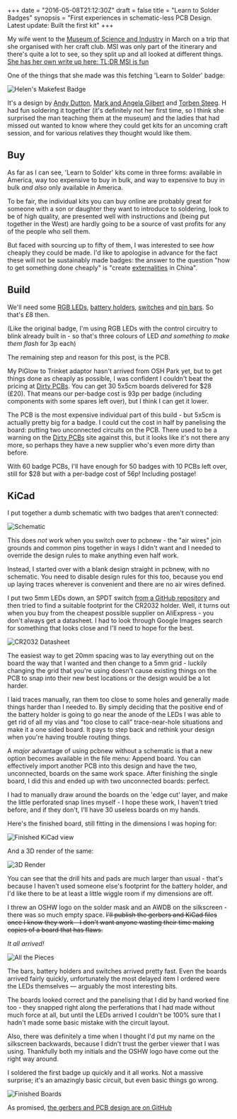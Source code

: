 +++
date = "2016-05-08T21:12:30Z"
draft = false
title = "Learn to Solder Badges"
synopsis = "First experiences in schematic-less PCB Design. Latest update: Built the first kit"
+++

My wife went to the [Museum of Science and Industry][mosi] in March on a trip
that she organised with her craft club. MSI was only part of the itinerary and
there's quite a lot to see, so they split up and all looked at different
things. [She has her own write up here: TL;DR MSI is fun][h]

[mosi]: http://msimanchester.org.uk/
[h]: http://blog.knittage.com/post/141148984061/manchester-trip

One of the things that she made was this fetching 'Learn to Solder' badge:

![Helen's Makefest Badge](https://farm2.staticflickr.com/1489/26188553726_4741e70c7c_b.jpg)

It's a design by [Andy Dutton][ad0_1], [Mark and Angela
Gilbert][gilb] and [Torben Steeg][ts]. H had fun soldering it together (it's
definitely not her first time, so I think she surprised the man teaching them
at the museum) and the ladies that had missed out wanted to know where they
could get kits for an uncoming craft session, and for various relatives they
thought would like them.

[ts]: https://twitter.com/tsteeg
[gilb]: https://twitter.com/gilbert13design
[ad0_1]: https://twitter.com/ad0_1

Buy
---

As far as I can see, 'Learn to Solder' kits come in three forms: available in
America, way too expensive to buy in bulk, and way to expensive to buy in bulk
*and also* only available in America.

To be fair, the individual kits you can buy online are probably great for
someone with a son or daughter they want to introduce to soldering, look to be
of high quality, are presented well with instructions and (being put together
in the West) are hardly going to be a source of vast profits for any of the
people who sell them.

But faced with sourcing up to fifty of them, I was interested to see *how*
cheaply they could be made. I'd like to apologise in advance for the fact
these will not be sustainably made badges: the answer to the question "how to
get something done cheaply" is "create [externalities][e] in China".

[e]: https://en.wikipedia.org/wiki/Externality

Build
-----

We'll need some [RGB LEDs][leds], [battery holders][holders], [switches][] and
[pin bars][pb]. So that's &pound;8 then.

[leds]: http://www.aliexpress.com/item/100pcs-Colour-Changing-Blinking-5mm-Flashing-LED-Diode-Flash-RGB-Transparent-Multicolor-Flicker-Round-Light-Emitting/32599647913.html
[holders]: http://www.aliexpress.com/item/50pcs-DIP-CR2032-2032-Battery-Button-Cell-Coin-Holder-Socket-Case-Black-ICs-Free-Shipping/32606292531.html
[switches]: http://www.aliexpress.com/item/50-Pcs-3mm-High-Knob-3P-2-Position-1P2T-SPDT-Vertical-Slide-Switch-0-5A-50V/32365206555.html
[pb]: http://www.aliexpress.com/item/50Pcs-Brooch-Back-Safety-Catch-Bar-Pins-37mm-4z1699/32469764427.html

(Like the original badge, I'm using RGB LEDs with the control circuitry to
blink already built in - so that's three colours of LED *and something to make
them flash* for 3p each)

The remaining step and reason for this post, is the PCB.

My PiGlow to Trinket adaptor hasn't arrived from OSH Park yet, but to get
things done as cheaply as possible, I was confident I couldn't beat the
pricing at [Dirty PCBs][dp]. You can get 30 5x5cm boards delivered for $28
(&pound;20). That means our per-badge cost is 93p per badge (including
components with some spares left over), but I think I
can get it lower.

The PCB is the most expensive individual part of this build - but 5x5cm is
actually pretty big for a badge. I could cut the cost in half by panelising
the board: putting two unconnected circuits on the PCB. There used to be a
warning on the [Dirty PCBs][dp] site against this, but it looks like it's not
there any more, so perhaps they have a new supplier who's even more dirty than
before.

With 60 badge PCBs, I'll have enough for 50 badges with 10 PCBs left over,
still for $28 but with a per-badge cost of 56p! Including postage!

[dp]: http://www.dirtypcbs.com/

KiCad
-----

I put together a dumb schematic with two badges that aren't connected:

![Schematic](/img/sch.png)

This does *not* work when you switch over to pcbnew - the "air wires" join
grounds and common pins together in ways I didn't want and I needed to
override the design rules to make anything even half work.

Instead, I started over with a blank design straight in pcbnew, with no
schematic. You need to disable design rules for this too, because you end up
laying traces wherever is convenient and there are no air wires defined.

I put two 5mm LEDs down, an SPDT switch [from a GitHub repository][gh] and
then tried to find a suitable footprint for the CR2032 holder. Well, it turns
out when you buy from the cheapest possible supplier on AliExpress - you don't
always get a datasheet. I had to look through Google Images search for
something that looks close and I'll need to hope for the best.

[gh]: https://github.com/imciner2/KiCad-Libraries

![CR2032 Datasheet](/img/BTH2032-3.jpg)

The easiest way to get 20mm spacing was to lay everything out on the board the
way that I wanted and then change to a 5mm grid - luckily changing the grid
that you're using doesn't cause existing things on the PCB to snap into their
new best locations or the design would be a lot harder.

I laid traces manually, ran them too close to some holes and generally made
things harder than I needed to. By simply deciding that the positive end of
the battery holder is going to go near the anode of the LEDs I was able to get
rid of all my vias and "too close to call" trace-near-hole situations and make
it a one sided board. It pays to step back and rethink your design when you're
having trouble routing things.

A *major* advantage of using pcbnew without a schematic is that a new option
becomes available in the file menu: Append board. You can effectively import
another PCB into this design and have the two, unconnected, boards on the same
work space. After finishing the single board, I did this and ended up with two
unconnected boards: perfect.

I had to manually draw around the boards on the 'edge cut' layer, and make the
little perforated snap lines myself - I hope these work, I haven't tried
before, and if they don't, I'll have 30 useless boards on my hands.

Here's the finished board, still fitting in the dimensions I was hoping for:

![Finished KiCad view](/img/kicad.png)

And a 3D render of the same:

![3D Render](/img/3d.png)

You can see that the drill hits and pads are much larger than usual - that's
because I haven't used someone else's footprint for the battery holder, and
I'd like there to be at least a little wiggle room if my dimensions are off.

I threw an OSHW logo on the solder mask and an AWDB on the silkscreen - there
was so much empty space. <strike>I'll publish the gerbers and KiCad files once
I know they work - I don't want anyone wasting their time making copies of a
board that has flaws.</strike>

*It all arrived!*

![All the Pieces](https://farm8.staticflickr.com/7246/26898573025_53f5874de7_b.jpg)

The bars, battery holders and switches arrived pretty fast. Even the boards
arrived fairly quickly, unfortunately the most delayed item I ordered were the
LEDs themselves &mdash; arguably the most interesting bits.

The boards looked correct and the panelising that I did by hand worked fine
too - they snapped right along the perferations that I had made without much
force at all, but until the LEDs arrived I couldn't be 100% sure that I hadn't
made some basic mistake with the circuit layout.

Also, there was definitely a time when I thought I'd put my name on the
silkscreen backwards, because I didn't trust the gerber viewer that I was
using. Thankfully both my initials and the OSHW logo have come out the right
way around.

I soldered the first badge up quickly and it all works. Not a massive
surprise; it's an amazingly basic circuit, but even basic things go wrong.

![Finished Boards](https://farm8.staticflickr.com/7519/26294564823_658470e770_b.jpg)

As promised, [the gerbers and PCB design are on GitHub][gh]

[gh]: https://github.com/insom/learn-to-solder

